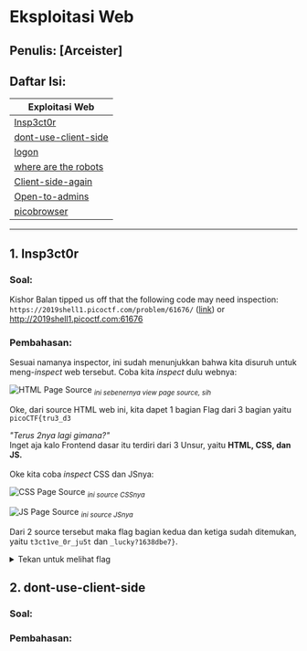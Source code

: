 # Eksploitasi Web

## Penulis: [Arceister]
## Daftar Isi:

| Exploitasi Web |
| ------------- |
| [Insp3ct0r](#1.-insp3ct0r)|
| [dont-use-client-side]()|
| [logon]()|
| [where are the robots]()|
| [Client-side-again]()|
| [Open-to-admins]()|
| [picobrowser]()|

---
## 1. Insp3ct0r

### Soal:

Kishor Balan tipped us off that the following code may need inspection: `https://2019shell1.picoctf.com/problem/61676/` ([link](https://2019shell1.picoctf.com/problem/61676/)) or http://2019shell1.picoctf.com:61676
    
### Pembahasan:

Sesuai namanya inspector, ini sudah menunjukkan bahwa kita disuruh untuk meng-*inspect* web tersebut. Coba kita *inspect* dulu webnya:
<br>

![HTML Page Source](https://lh3.googleusercontent.com/YCzcplTi4Xvts4OeCy1el5T5ylyEMacFqqlRL1ywFigDU8MTzxC4XRMIum60NyqHvh49vU__EHBYT_iFavA5TelIuS4Q4HljzPBQmaT31x8EwQI9kGIBqVjBSKeqFzSEY8tIYF8N2w=w2400)
<sub>*ini sebenernya view page source, sih*</sub>
<br>

Oke, dari source HTML web ini, kita dapet 1 bagian Flag dari 3 bagian yaitu `picoCTF{tru3_d3`

*"Terus 2nya lagi gimana?"*<br>
Inget aja kalo Frontend dasar itu terdiri dari 3 Unsur, yaitu **HTML, CSS, dan JS.**<br> 
<br>Oke kita coba *inspect* CSS dan JSnya:
<br>

![CSS Page Source](https://lh3.googleusercontent.com/pw/ACtC-3eofJ3wwlrkv_yGnzQbc7uU5ZMZhDSsIwQA-OS2iU98804VVnAgiX38EJ2Y46pBRcwttbRGUMvUdcZhMvWKc--wz4IcENC0TWZo6wXufdFtkwsaIhc4d2uYjC-8rYPkGrmQwwTL8Z1cMB6qbH-8dXXT=w1128-h634-no?authuser=0)
<sub>*ini source CSSnya*</sub>

![JS Page Source](https://lh3.googleusercontent.com/pw/ACtC-3dz6eUEPibWSDGp9Iv_LD02eTuCdRP-U4dsoKzKcMAEbsVoG0Zvw11_suBBWUOIJu6Kl2suVy3RA2Bve5EOI31K8i1wwBAuXqjJ2dmOoRDLOmb_p6eyDRS-IuzgorjDeV0TRkLy8TX3c7slh2Q7kr7L=w1128-h634-no?authuser=0)
<sub>*ini source JSnya*</sub><br>

Dari 2 source tersebut maka flag bagian kedua dan ketiga sudah ditemukan, yaitu `t3ct1ve_0r_ju5t` dan `_lucky?1638dbe7}`.

<details><summary>Tekan untuk melihat flag</summary>
``` 
picoCTF{tru3_d3t3ct1ve_0r_ju5t_lucky?1638dbe7}
```
</details>


## 2. dont-use-client-side

### Soal:

### Pembahasan:

## 